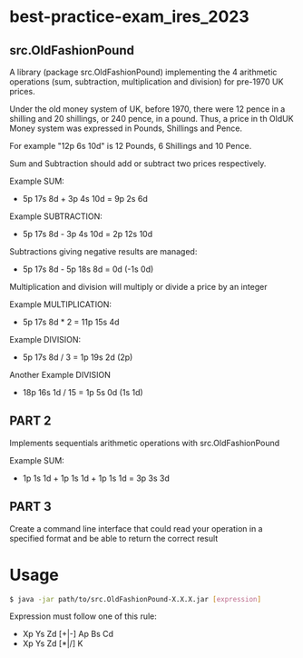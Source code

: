# best-practice-exam_ires_2023

## src.OldFashionPound
A library (package src.OldFashionPound) implementing the 4 arithmetic operations (sum, subtraction, multiplication and division) for pre-1970 UK prices. 

Under the old money system of UK, before 1970, there were 12 pence in a shilling and 20 shillings, or 240 pence, in a pound. Thus, a price in th OldUK Money system was expressed in Pounds, Shillings and Pence. 

For example "12p 6s 10d" is 12 Pounds, 6 Shillings and 10 Pence.


Sum and Subtraction should add or subtract two prices respectively.

Example SUM:                  
* 5p 17s 8d + 3p 4s 10d = 9p 2s 6d

Example SUBTRACTION:               
* 5p 17s 8d - 3p 4s 10d = 2p 12s 10d

Subtractions giving negative results are managed:
* 5p 17s 8d - 5p 18s 8d = 0d (-1s 0d)


Multiplication and division will multiply or divide a price by an integer 

Example MULTIPLICATION:         
* 5p 17s 8d * 2 = 11p 15s 4d

Example DIVISION:
* 5p 17s 8d / 3 = 1p 19s 2d (2p) 

Another Example DIVISION          
* 18p 16s 1d / 15 = 1p 5s 0d (1s 1d)

## PART 2

Implements sequentials arithmetic operations with src.OldFashionPound

Example SUM:                  
* 1p 1s 1d + 1p 1s 1d + 1p 1s 1d = 3p 3s 3d

## PART 3

Create a command line interface that could read your operation in a specified format and be able to return the correct result

# Usage 

```bash
$ java -jar path/to/src.OldFashionPound-X.X.X.jar [expression]
```

Expression must follow one of this rule:
* Xp Ys Zd [+|-] Ap Bs Cd
* Xp Ys Zd [*|/] K 
